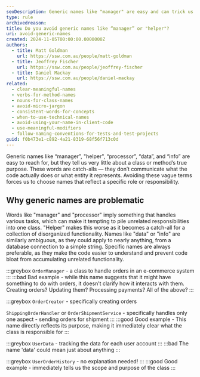 ```yaml
---
seoDescription: Generic names like "manager" are easy and can trick us into thinking they are good for consistency. But they can quickly undermine conveying the meaning of your code.
type: rule
archivedreason:
title: Do you avoid generic names like “manager” or "helper"?
uri: avoid-generic-names
created: 2024-11-05T00:00:00.0000000Z
authors:
  - title: Matt Goldman
    url: https://ssw.com.au/people/matt-goldman
  - title: Jeoffrey Fischer
    url: https://ssw.com.au/people/jeoffrey-fischer
  - title: Daniel Mackay
    url: https://ssw.com.au/people/daniel-mackay
related:
  - clear-meaningful-names
  - verbs-for-method-names
  - nouns-for-class-names
  - avoid-micro-jargon
  - consistent-words-for-concepts
  - when-to-use-technical-names
  - avoid-using-your-name-in-client-code
  - use-meaningful-modifiers
  - follow-naming-conventions-for-tests-and-test-projects
guid: f0b473e1-c892-4a21-8319-68f56f713c0d
---
```


Generic names like “manager”, "helper", “processor”, “data”, and “info” are easy to reach for, but they tell us very little about a class or method’s true purpose. These words are catch-alls — they don’t communicate what the code actually does or what entity it represents. Avoiding these vague terms forces us to choose names that reflect a specific role or responsibility.

<!--endintro-->

## Why generic names are problematic

Words like "manager" and "processor" imply something that handles various tasks, which can make it tempting to pile unrelated responsibilities into one class. "Helper" makes this worse as it becomes a catch-all for a collection of disorganized functionality. Names like "data" or "info" are similarly ambiguous, as they could apply to nearly anything, from a database connection to a simple string. Specific names are always preferable, as they make the code easier to understand and prevent code bloat from accumulating unrelated functionality.

:::greybox
`OrderManager` - a class to handle orders in an e-commerce system
:::
:::bad
Bad example - while this name suggests that it might have something to do with orders, it doesn’t clarify how it interacts with them. Creating orders? Updating them? Processing payments? All of the above?
:::

:::greybox
`OrderCreator` - specifically creating orders  

`ShippingOrderHandler` or `OrderShipmentService` - specifically handles only one aspect - sending orders for shipment
:::
:::good
Good example - This name directly reflects its purpose, making it immediately clear what the class is responsible for
:::  

:::greybox
`UserData` - tracking the data for each user account
:::
:::bad
The name 'data' could mean just about anything
:::

:::greybox
`UserOrderHistory` - no explanation needed!
:::
:::good
Good example - immediately tells us the scope and purpose of the class
:::
